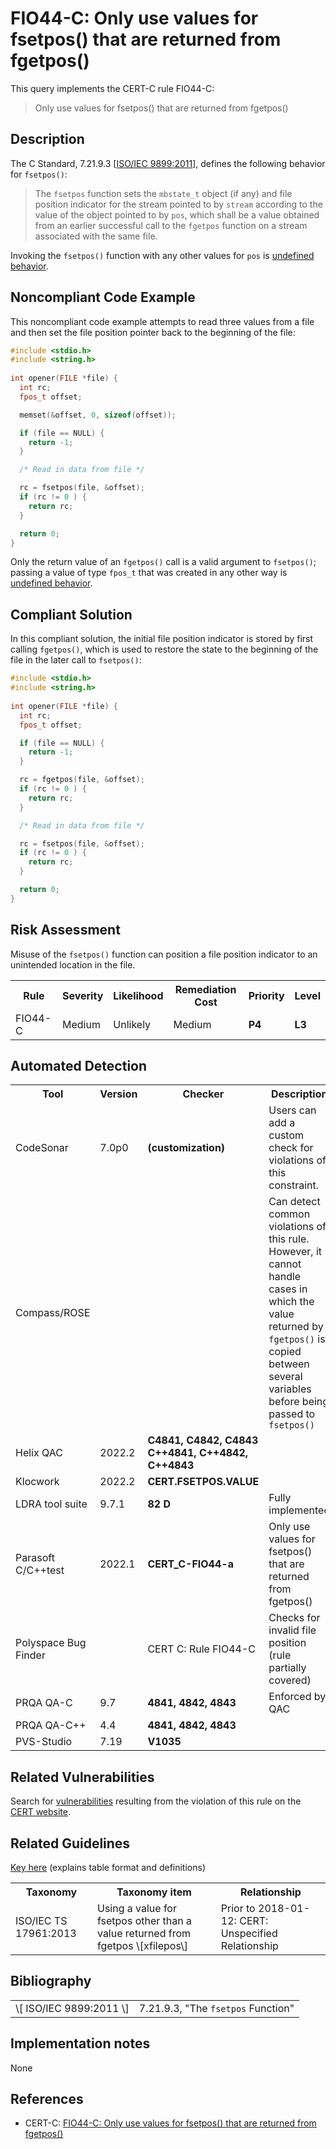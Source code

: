 # FIO44-C: Only use values for fsetpos() that are returned from fgetpos()

This query implements the CERT-C rule FIO44-C:

> Only use values for fsetpos() that are returned from fgetpos()


## Description

The C Standard, 7.21.9.3 \[[ISO/IEC 9899:2011](https://wiki.sei.cmu.edu/confluence/display/c/AA.+Bibliography#AA.Bibliography-ISO-IEC9899-2011)\], defines the following behavior for `fsetpos()`:

> The `fsetpos` function sets the `mbstate_t` object (if any) and file position indicator for the stream pointed to by `stream` according to the value of the object pointed to by `pos`, which shall be a value obtained from an earlier successful call to the `fgetpos` function on a stream associated with the same file.


Invoking the `fsetpos()` function with any other values for `pos` is [undefined behavior](https://wiki.sei.cmu.edu/confluence/display/c/BB.+Definitions#BB.Definitions-undefinedbehavior).

## Noncompliant Code Example

This noncompliant code example attempts to read three values from a file and then set the file position pointer back to the beginning of the file:

```cpp
#include <stdio.h>
#include <string.h>
 
int opener(FILE *file) {
  int rc;
  fpos_t offset;

  memset(&offset, 0, sizeof(offset));

  if (file == NULL) { 
    return -1;
  }

  /* Read in data from file */

  rc = fsetpos(file, &offset);
  if (rc != 0 ) {
    return rc;
  }

  return 0;
}

```
Only the return value of an `fgetpos()` call is a valid argument to `fsetpos()`; passing a value of type `fpos_t` that was created in any other way is [undefined behavior](https://wiki.sei.cmu.edu/confluence/display/c/BB.+Definitions#BB.Definitions-undefinedbehavior).

## Compliant Solution

In this compliant solution, the initial file position indicator is stored by first calling `fgetpos()`, which is used to restore the state to the beginning of the file in the later call to `fsetpos()`:

```cpp
#include <stdio.h>
#include <string.h>
 
int opener(FILE *file) {
  int rc;
  fpos_t offset;

  if (file == NULL) {
    return -1;
  }

  rc = fgetpos(file, &offset);
  if (rc != 0 ) {
    return rc;
  }

  /* Read in data from file */

  rc = fsetpos(file, &offset);
  if (rc != 0 ) {
    return rc;
  }

  return 0;
}

```

## Risk Assessment

Misuse of the `fsetpos()` function can position a file position indicator to an unintended location in the file.

<table> <tbody> <tr> <th> Rule </th> <th> Severity </th> <th> Likelihood </th> <th> Remediation Cost </th> <th> Priority </th> <th> Level </th> </tr> <tr> <td> FIO44-C </td> <td> Medium </td> <td> Unlikely </td> <td> Medium </td> <td> <strong>P4</strong> </td> <td> <strong>L3</strong> </td> </tr> </tbody> </table>


## Automated Detection

<table> <tbody> <tr> <th> Tool </th> <th> Version </th> <th> Checker </th> <th> Description </th> </tr> <tr> <td> <a> CodeSonar </a> </td> <td> 7.0p0 </td> <td> <strong>(customization)</strong> </td> <td> Users can add a custom check for violations of this constraint. </td> </tr> <tr> <td> <a> Compass/ROSE </a> </td> <td> </td> <td> </td> <td> Can detect common violations of this rule. However, it cannot handle cases in which the value returned by <code>fgetpos()</code> is copied between several variables before being passed to <code>fsetpos()</code> </td> </tr> <tr> <td> <a> Helix QAC </a> </td> <td> 2022.2 </td> <td> <strong>C4841, C4842, C4843</strong> <strong>C++4841, C++4842, C++4843</strong> </td> <td> </td> </tr> <tr> <td> <a> Klocwork </a> </td> <td> 2022.2 </td> <td> <strong>CERT.FSETPOS.VALUE</strong> </td> <td> </td> </tr> <tr> <td> <a> LDRA tool suite </a> </td> <td> 9.7.1 </td> <td> <strong>82 D</strong> </td> <td> Fully implemented </td> </tr> <tr> <td> <a> Parasoft C/C++test </a> </td> <td> 2022.1 </td> <td> <strong>CERT_C-FIO44-a</strong> </td> <td> Only use values for fsetpos() that are returned from fgetpos() </td> </tr> <tr> <td> <a> Polyspace Bug Finder </a> </td> <td> </td> <td> <a> CERT C: Rule FIO44-C </a> </td> <td> Checks for invalid file position (rule partially covered) </td> </tr> <tr> <td> <a> PRQA QA-C </a> </td> <td> 9.7 </td> <td> <strong>4841, 4842, 4843</strong> </td> <td> Enforced by QAC </td> </tr> <tr> <td> <a> PRQA QA-C++ </a> </td> <td> 4.4 </td> <td> <strong>4841, 4842, 4843</strong> </td> <td> </td> </tr> <tr> <td> <a> PVS-Studio </a> </td> <td> 7.19 </td> <td> <strong><a>V1035</a></strong> </td> <td> </td> </tr> </tbody> </table>


## Related Vulnerabilities

Search for [vulnerabilities](https://wiki.sei.cmu.edu/confluence/display/c/BB.+Definitions#BB.Definitions-vulnerability) resulting from the violation of this rule on the [CERT website](https://www.kb.cert.org/vulnotes/bymetric?searchview&query=FIELD+KEYWORDS+contains+FIO44-C).

## Related Guidelines

[Key here](https://wiki.sei.cmu.edu/confluence/display/c/How+this+Coding+Standard+is+Organized#HowthisCodingStandardisOrganized-RelatedGuidelines) (explains table format and definitions)

<table> <tbody> <tr> <th> Taxonomy </th> <th> Taxonomy item </th> <th> Relationship </th> </tr> <tr> <td> <a> ISO/IEC TS 17961:2013 </a> </td> <td> Using a value for fsetpos other than a value returned from fgetpos \[xfilepos\] </td> <td> Prior to 2018-01-12: CERT: Unspecified Relationship </td> </tr> </tbody> </table>


## Bibliography

<table> <tbody> <tr> <td> \[ <a> ISO/IEC 9899:2011 </a> \] </td> <td> 7.21.9.3, "The <code>fsetpos</code> Function" </td> </tr> </tbody> </table>


## Implementation notes

None

## References

* CERT-C: [FIO44-C: Only use values for fsetpos() that are returned from fgetpos()](https://wiki.sei.cmu.edu/confluence/display/c)

